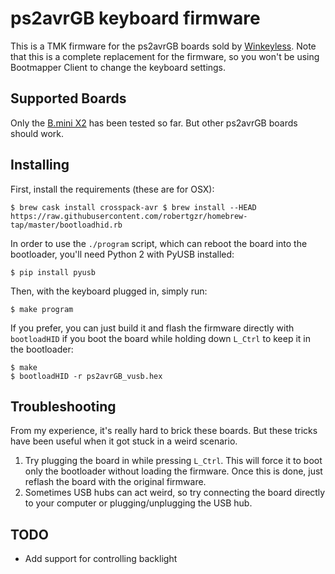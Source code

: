 ps2avrGB keyboard firmware
==========================

This is a TMK firmware for the ps2avrGB boards sold by
[Winkeyless](http://winkeyless.kr/product/ps2avrgb-parts/). Note that this
is a complete replacement for the firmware, so you won't be using
Bootmapper Client to change the keyboard settings.

## Supported Boards

Only the [B.mini X2](http://winkeyless.kr/product/b-mini-x2-pcb/) has been
tested so far. But other ps2avrGB boards should work.

## Installing

First, install the requirements (these are for OSX):

```
$ brew cask install crosspack-avr $ brew install --HEAD
https://raw.githubusercontent.com/robertgzr/homebrew-tap/master/bootloadhid.rb
```

In order to use the `./program` script, which can reboot the board into
the bootloader, you'll need Python 2 with PyUSB installed:

```
$ pip install pyusb
```

Then, with the keyboard plugged in, simply run:

```
$ make program
```

If you prefer, you can just build it and flash the firmware directly with
`bootloadHID` if you boot the board while holding down `L_Ctrl` to keep it
in the bootloader:

```
$ make
$ bootloadHID -r ps2avrGB_vusb.hex
```

## Troubleshooting

From my experience, it's really hard to brick these boards. But these
tricks have been useful when it got stuck in a weird scenario.

1. Try plugging the board in while pressing `L_Ctrl`. This will force it
   to boot only the bootloader without loading the firmware. Once this is
   done, just reflash the board with the original firmware.
2. Sometimes USB hubs can act weird, so try connecting the board directly
   to your computer or plugging/unplugging the USB hub.

## TODO

* Add support for controlling backlight
